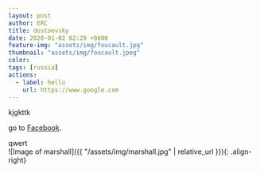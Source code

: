 ```yaml
---
layout: post
author: ERC
title: dostoevsky
date: 2020-01-02 02:29 +0800
feature-img: "assets/img/foucault.jpg"
thumbnail: "assets/img/foucault.jpeg"
color: 
tags: [russia]
actions:
  - label: hello
    url: https://www.google.com
---
```

kjgkttk

go to [Facebook][face-book].

[face-book]: https://www.facebook.com

qwert
<br>
![Image of marshall]({{ "/assets/img/marshall.jpg" | relative_url }}){: .align-right}
